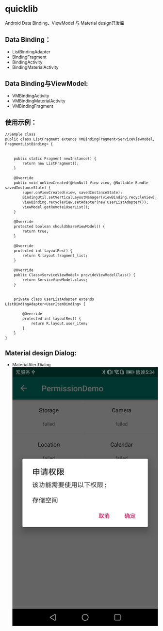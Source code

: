 # quicklib
Android Data Binding、ViewModel 与 Material design开发库

## Data Binding：
* ListBindingAdapter
* BindingFragment
* BindingActivity
* BindingMaterialActivity
## Data Binding与ViewModel:
* VMBindingActivity
* VMBindingMaterialActivity
* VMBindingFragment
## 使用示例：
```
//Sample class
public class ListFragment extends VMBindingFragment<ServiceViewModel, FragmentListBinding> {


    public static Fragment newInstance() {
        return new ListFragment();
    }

    @Override
    public void onViewCreated(@NonNull View view, @Nullable Bundle savedInstanceState) {
        super.onViewCreated(view, savedInstanceState);
        BindingUtil.setVerticalLayoutManager(viewBinding.recycleView);
        viewBinding.recycleView.setAdapter(new UserListAdapter());
        viewModel.getRemote1UserList();
    }

    @Override
    protected boolean shouldShareViewModel() {
        return true;
    }

    @Override
    protected int layoutRes() {
        return R.layout.fragment_list;
    }

    @Override
    public Class<ServiceViewModel> provideViewModelClass() {
        return ServiceViewModel.class;
    }


    private class UserListAdapter extends ListBindingAdapter<UserItemBinding> {

        @Override
        protected int layoutRes() {
            return R.layout.user_item;
        }
    }
}
```
## Material design Dialog:
* MaterialAlertDialog
![alt sample](https://github.com/riyol/quicklib/blob/master/Screenshot/Screenshot_20181126-173446.jpg)
